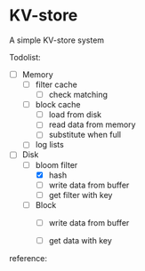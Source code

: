 # KV-store
A simple KV-store system



Todolist:

- [ ] Memory
  - [ ] filter cache
    - [ ] check matching
  - [ ] block cache
    - [ ] load from disk
    - [ ] read data from memory
    - [ ] substitute when full
  - [ ] log lists
- [ ] Disk
  - [ ] bloom filter
    - [x] hash
    - [ ] write data from buffer
    - [ ] get filter with key
  - [ ] Block
    - [ ] write data from buffer
    - [ ] get data with key



reference:

[C++ Bloom Filter Library]:https://github.com/ArashPartow/bloom



